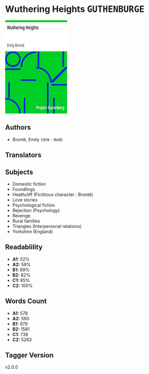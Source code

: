 # Wuthering Heights <kbd>GUTHENBURGE</kbd>

![](./cover.medium.jpg "")

## Authors


 - Brontë, Emily <small>(1818 - 1848)</small>

## Translators



## Subjects


 - Domestic fiction
 - Foundlings
 - Heathcliff (Fictitious character : Brontë)
 - Love stories
 - Psychological fiction
 - Rejection (Psychology)
 - Revenge
 - Rural families
 - Triangles (Interpersonal relations)
 - Yorkshire (England)

## Readablility


 - **A1:** 52%
 - **A2:** 59%
 - **B1:** 69%
 - **B2:** 82%
 - **C1:** 85%
 - **C2:** 100%

## Words Count


 - **A1:** 578
 - **A2:** 560
 - **B1:** 979
 - **B2:** 1581
 - **C1:** 738
 - **C2:** 5263

## Tagger Version


v2.0.0

